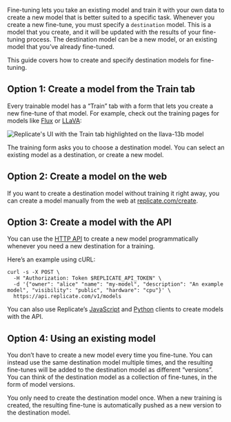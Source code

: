 Fine-tuning lets you take an existing model and train it with your own data to create a new model that is better suited to a specific task. Whenever you create a new fine-tune, you must specify a `destination` model. This is a model that you create, and it will be updated with the results of your fine-tuning process. The destination model can be a new model, or an existing model that you’ve already fine-tuned.

This guide covers how to create and specify destination models for fine-tuning.

[](#option-1-create-a-model-from-the-train-tab)Option 1: Create a model from the Train tab
------------------------------------------------------------------------------------------

Every trainable model has a “Train” tab with a form that lets you create a new fine-tune of that model. For example, check out the training pages for models like [Flux](https://replicate.com/replicate/fast-flux-trainer) or [LLaVA](https://replicate.com/yorickvp/llava-13b/train):

![Replicate's UI with the Train tab highlighted on the llava-13b model](/_content/assets/train-tab.fzbvZ7uy.png)

The training form asks you to choose a destination model. You can select an existing model as a destination, or create a new model.

[](#option-2-create-a-model-on-the-web)Option 2: Create a model on the web
--------------------------------------------------------------------------

If you want to create a destination model without training it right away, you can create a model manually from the web at [replicate.com/create](https://replicate.com/create).

[](#option-3-create-a-model-with-the-api)Option 3: Create a model with the API
------------------------------------------------------------------------------

You can use the [HTTP API](https://replicate.com/docs/reference/http#models.create) to create a new model programmatically whenever you need a new destination for a training.

Here’s an example using cURL:

```shell
curl -s -X POST \
  -H "Authorization: Token $REPLICATE_API_TOKEN" \
  -d '{"owner": "alice" "name": "my-model", "description": "An example model", "visibility": "public", "hardware": "cpu"}' \
  https://api.replicate.com/v1/models
```

You can also use Replicate’s [JavaScript](https://github.com/replicate/replicate-javascript#replicatemodelscreate) and [Python](https://github.com/replicate/replicate-python?tab=readme-ov-file#create-a-model) clients to create models with the API.

[](#option-4-using-an-existing-model)Option 4: Using an existing model
----------------------------------------------------------------------

You don’t have to create a new model every time you fine-tune. You can instead use the same destination model multiple times, and the resulting fine-tunes will be added to the destination model as different “versions”. You can think of the destination model as a collection of fine-tunes, in the form of model versions.

You only need to create the destination model once. When a new training is created, the resulting fine-tune is automatically pushed as a new version to the destination model.